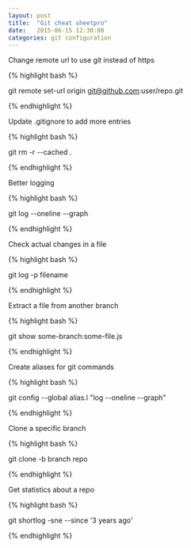 ```yaml
---
layout: post
title:  "Git cheat sheetpro"
date:   2015-06-15 12:30:00
categories: git configuration
---
```


Change remote url to use git instead of https

{% highlight bash %}

git remote set-url origin git@github.com:user/repo.git

{% endhighlight %}


Update .gitignore to add more entries

{% highlight bash %}

git rm -r --cached .

{% endhighlight %}


Better logging

{% highlight bash %}

git log --oneline --graph

{% endhighlight %}


Check actual changes in a file

{% highlight bash %}

git log -p filename

{% endhighlight %}


Extract a file from another branch

{% highlight bash %}

git show some-branch:some-file.js

{% endhighlight %}


Create aliases for git commands

{% highlight bash %}

git config --global alias.l "log --oneline --graph"

{% endhighlight %}


Clone a specific branch

{% highlight bash %}

git clone -b branch repo

{% endhighlight %}


Get statistics about a repo

{% highlight bash %}

git shortlog -sne --since '3 years ago'

{% endhighlight %}
